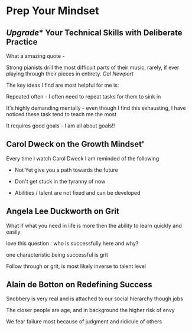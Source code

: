 # Prep Your Mindset

## *Upgrade** Your Technical Skills with Deliberate Practice

  What a amazing quote -

  Strong pianists drill the most difficult parts of their music, rarely, if ever playing through their pieces in entirety.
  <cite>Cal Newport</cite>

  The key ideas I find are most helpful for me is:

Repeated often - I often need to repeat tasks for them to sink in

It's highly demanding mentally - even though I find this exhausting, I have noticed these task tend to teach me the most

It requires good goals - I am all about goals!!

## Carol Dweck on the Growth Mindset'

  Every time I watch Carol Dweck I am reminded of the following

- Not Yet give you a path towards the future

- Don't get stuck in the tyranny of now

- Abilities / talent are not fixed and can be developed

## Angela Lee Duckworth on Grit

  What if what you need in life is more then the ability to learn quickly and easily

  love this question : who is successfully here and why?

  one characteristic being successful is grit

  Follow through or grit, is most likely inverse to talent level

## Alain de Botton on Redefining Success

Snobbery is very real and is attached to our social hierarchy though jobs

The closer people are age, and in background the higher risk of envy

We fear failure most because of judgment and ridicule of others

